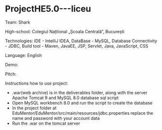 # ProjectHE5.0---liceu

Team: Shark

High-school: Colegiul Națtional „Școala Centrală”, București

Technologies: IDE - IntelliJ IDEA, DataBase - MySQL, Database Connectivity - JDBC, Build tool - Maven, JavaEE, JSP, Servlet, Java, JavaScript, CSS

Language: English

Demo:

Pitch:


Instructions how to use project:
- .war(web archive) is in the deliverables folder, along with the server Apache Tomcat 9 and MySQL 8.0 database sql script
- Open MySQL workbench 8.0 and run the script to create the database
- In the project folder at EduMentor/EduMentor/src/main/resources/jdbc.properties replace the name and password with your account data
- Run the .war on the tomcat server
